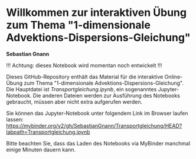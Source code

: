 # Willkommen zur interaktiven Übung zum Thema "1-dimensionale Advektions-Dispersions-Gleichung"

**Sebastian Gnann**

!!! Achtung: dieses Notebook wird momentan noch entwickelt !!!

Dieses GitHub-Repository enthält das Material für die interaktive Online-Übung zum Thema "1-dimensionale Advektions-Dispersions-Gleichung". 
Die Hauptdatei ist *Transportgleichung.ipynb*, ein sogenanntes Jupyter-Notebook. Die anderen Dateien werden zur Ausführung des Notebooks gebraucht, müssen aber nicht extra aufgerufen werden.

Sie können das Jupyter-Notebook unter folgendem Link im Browser laufen lassen: https://mybinder.org/v2/gh/SebastianGnann/Transportgleichung/HEAD?labpath=Transportgleichung.ipynb

Bitte beachten Sie, dass das Laden des Notebooks via MyBinder manchmal einige Minuten dauern kann.
